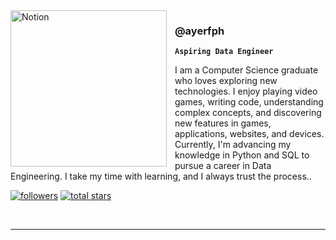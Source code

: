 <img align="left" alt="Notion" width="250px" style="padding-right:10px;" src="https://github.com/user-attachments/assets/b874e484-949f-49d3-bafd-3c6f7bf6cbd9"/>

<h3>@ayerfph</h3>

**`Aspiring Data Engineer`**

I am a Computer Science graduate who loves exploring new technologies. I enjoy playing video games, writing code, understanding complex concepts, and discovering new features in games, applications, websites, and devices. Currently, I'm advancing my knowledge in Python and SQL to pursue a career in Data Engineering. I take my time with learning, and I always trust the process..

   <p align="left">
      <a href="https://github.com/ayerfph?tab=followers">
         <img alt="followers" title="Follow me on Github" src="https://custom-icon-badges.demolab.com/github/followers/ayerfph?color=236ad3&labelColor=1155ba&style=for-the-badge&logo=person-add&label=Follow&logoColor=white"/></a>
      <a href="https://github.com/ayerfph?tab=repositories&sort=stargazers">
         <img alt="total stars" title="Total stars on GitHub" src="https://custom-icon-badges.demolab.com/github/stars/ayerfph?color=55960c&style=for-the-badge&labelColor=488207&logo=star"/></a>
   </p>

   </br>
   
   ---
